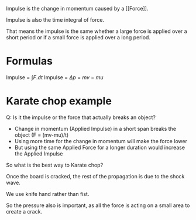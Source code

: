 Impulse is the change in momentum caused by a [[Force]].

Impulse is also the time integral of force.

That means the impulse is the same whether a large force is applied over a short period or if a small force is applied over a long period.
# Formulas
Impulse = $\int F.dt$
Impulse = $\Delta p$ = $mv \: - \: mu$

# Karate chop example

Q: Is it the impulse or the force that actually breaks an object?

- Change in momentum (Applied Impulse) in a short span breaks the object (F = (mv-mu)/t)
- Using more time for the change in momentum will make the force lower
- But using the same Applied Force for a longer duration would increase the Applied Impulse

So what is the best way to Karate chop?

Once the board is cracked, the rest of the propagation is due to the shock wave.

We use knife hand rather than fist.

So the pressure also is important, as all the force is acting on a small area to create a crack.
